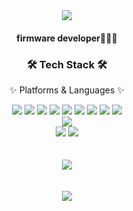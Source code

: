 <div align=center>
	<img src="https://capsule-render.vercel.app/api?type=waving&color=auto&height=200&section=header&text=Hi!%20Sunwoo%20Github!&fontSize=90" />
	<h4>firmware developer🧑🏻‍💻</h4>
</div>
<div align=center>
	<h3>🛠️ Tech Stack 🛠️</h3>
	<p>✨ Platforms & Languages ✨</p>
</div>
<div align="center">
	<img src="https://img.shields.io/badge/HTML-E34F26?style=flat&logo=HTML5&logoColor=white" />
	<img src="https://img.shields.io/badge/CSS3-1572B6?style=flat&logo=CSS3&logoColor=white" />
	<img src="https://img.shields.io/badge/JavaScript-F7DF1E?style=flat&logo=JavaScript&logoColor=white" />
  <img src="https://img.shields.io/badge/React-61DAFB?style=flat&logo=React&logoColor=white" />
  <img src="https://img.shields.io/badge/ReactQuery-FF4154?style=flat&logo=reactquery&logoColor=white" />
  <img src="https://img.shields.io/badge/Redux-764ABC?style=flat&logo=Redux&logoColor=white" />
  <img src="https://img.shields.io/badge/Recoil-764ABC?style=flat&logo=Recoil&logoColor=white" />
  <img src="https://img.shields.io/badge/ReactRouter-CA4245?style=flat&logo=reactrouter&logoColor=white" />
  <img src="https://img.shields.io/badge/Axios-5A29E4?style=flat&logo=axios&logoColor=white" /><br>
  <img src="https://img.shields.io/badge/Styled-components-DB7093?style=flat&logo=styledcomponents&logoColor=white" /><br>
  <img src="https://img.shields.io/badge/Visual%20Studio%20Code-007ACC?style=flat&logo=VisualStudioCode&logoColor=white" />
  <img src="https://img.shields.io/badge/GitHub-181717?style=flat&logo=GitHub&logoColor=white" /><br><br><br>
  <img src="https://github-readme-stats-two-navy-44.vercel.app/api/top-langs/?username=Jeongsunwoo&layout=compact"><br><br><br>
  <img src="https://github-readme-stats-two-navy-44.vercel.app/api?username=Jeongsunwoo&show_icons=true">
</div>
